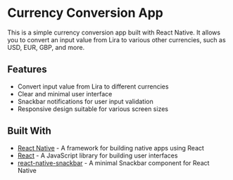 # Currency Conversion App

This is a simple currency conversion app built with React Native. It allows you to convert an input value from Lira to various other currencies, such as USD, EUR, GBP, and more.

## Features

- Convert input value from Lira to different currencies
- Clear and minimal user interface
- Snackbar notifications for user input validation
- Responsive design suitable for various screen sizes

## Built With

- [React Native](https://reactnative.dev/) - A framework for building native apps using React
- [React](https://reactjs.org/) - A JavaScript library for building user interfaces
- [react-native-snackbar](https://github.com/cooperka/react-native-snackbar) - A minimal Snackbar component for React Native

